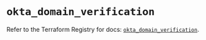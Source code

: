 # `okta_domain_verification`

Refer to the Terraform Registry for docs: [`okta_domain_verification`](https://registry.terraform.io/providers/okta/okta/4.11.1/docs/resources/domain_verification).
